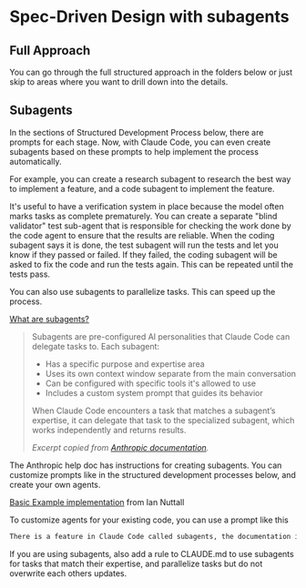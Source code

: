 # Spec-Driven Design with subagents

## Full Approach

You can go through the full structured approach in the folders below or just skip to areas where you want to drill down into the details.

## Subagents
In the sections of Structured Development Process below, there are prompts for each stage.  Now, with Claude Code, you can even create subagents based on these prompts to help implement the process automatically. 

For example, you can create a research subagent to research the best way to implement a feature, and a code subagent to implement the feature.  

It's useful to have a verification system in place because the model often marks tasks as complete prematurely.  You can create a separate "blind validator" test sub-agent that is responsible for checking the work done by the code agent to ensure that the results are reliable.  When the coding subagent says it is done, the test subagent will run the tests and let you know if they passed or failed.  If they failed, the coding subagent will be asked to fix the code and run the tests again.  This can be repeated until the tests pass.

You can also use subagents to parallelize tasks.  This can speed up the process.

[What are subagents?](https://docs.anthropic.com/en/docs/claude-code/sub-agents)

> Subagents are pre-configured AI personalities that Claude Code can delegate tasks to. Each subagent:
>
> - Has a specific purpose and expertise area
> - Uses its own context window separate from the main conversation
> - Can be configured with specific tools it's allowed to use
> - Includes a custom system prompt that guides its behavior
>
> When Claude Code encounters a task that matches a subagent’s expertise, it can delegate that task to the specialized subagent, which works independently and returns results.
>
> *Excerpt copied from [Anthropic documentation](https://docs.anthropic.com/en/docs/claude-code/sub-agents).*

The Anthropic help doc has instructions for creating subagents.  You can customize prompts like in the structured development processes below, and create your own agents.  

[Basic Example implementation](https://github.com/iannuttall/claude-agents) from Ian Nuttall

To customize agents for your existing code, you can use a prompt like this

```md
There is a feature in Claude Code called subagents, the documentation is at https://docs.anthropic.com/en/docs/claude-code/sub-agents. Please go through it and determine the best sub agents you can create for my app to improve my app and speed up coding time, then implement the subagents. 
```

If you are using subagents, also add a rule to CLAUDE.md to use subagents for tasks that match their expertise, and parallelize tasks but do not overwrite each others updates.




